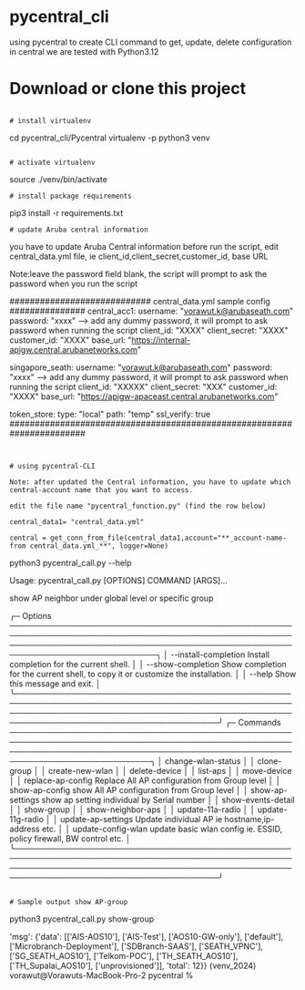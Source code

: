 # pycentral_cli
using pycentral to create CLI command  to get, update, delete configuration in central
we are tested with Python3.12

# Download or clone this project 
```

# install virtualenv 
```
cd pycentral_cli/Pycentral
virtualenv -p python3 venv 
```

# activate virtualenv
```
source ./venv/bin/activate 
```
# install package requirements
```
pip3 install -r requirements.txt
```
# update Aruba central information 
```
you have to update Aruba Central information before run the script, 
edit central_data.yml file, ie client_id,client_secret,customer_id, base URL

Note:leave the password field blank, the script will prompt to ask the password when you run the script

############################ central_data.yml sample config ###############
central_acc1:
  username: "vorawut.k@arubaseath.com"
  password: "xxxx"        --> add any dummy password, it will prompt to ask password when running the script 
  client_id: "XXXX"
  client_secret: "XXXX"
  customer_id: "XXXX"
  base_url: "https://internal-apigw.central.arubanetworks.com"

singapore_seath:
  username: "vorawut.k@arubaseath.com"
  password: "xxxx"        --> add any dummy password, it will prompt to ask password when running the script 
  client_id: "XXXXX"
  client_secret: "XXX"
  customer_id: "XXXX"
  base_url: "https://apigw-apaceast.central.arubanetworks.com"

token_store:
  type: "local"
  path: "temp"
ssl_verify: true
#######################################################################
```


# using pycentral-CLI

Note: after updated the Central information, you have to update which central-account name that you want to access.

edit the file name "pycentral_function.py" (find the row below)

central_data1= "central_data.yml"

central = get_conn_from_file(central_data1,account="**_account-name-from central_data.yml_**", logger=None)

```
python3 pycentral_call.py --help

Usage: pycentral_call.py [OPTIONS] COMMAND [ARGS]...                                                                                                                                       
                                                                                                                                                                                            
 show AP neighbor under global level or specific group                                                                                                                                      
                                                                                                                                                                                            
╭─ Options ────────────────────────────────────────────────────────────────────────────────────────────────────────────────────────────────────────────────────────────────────────────────╮
│ --install-completion          Install completion for the current shell.                                                                                                                  │
│ --show-completion             Show completion for the current shell, to copy it or customize the installation.                                                                           │
│ --help                        Show this message and exit.                                                                                                                                │
╰──────────────────────────────────────────────────────────────────────────────────────────────────────────────────────────────────────────────────────────────────────────────────────────╯
╭─ Commands ───────────────────────────────────────────────────────────────────────────────────────────────────────────────────────────────────────────────────────────────────────────────╮
│ change-wlan-status                                                                                                                                                                       │
│ clone-group                                                                                                                                                                              │
│ create-new-wlan                                                                                                                                                                          │
│ delete-device                                                                                                                                                                            │
│ list-aps                                                                                                                                                                                 │
│ move-device                                                                                                                                                                              │
│ replace-ap-config                        Replace All AP configuration from Group level                                                                                                   │
│ show-ap-config                           show All AP configuration from Group level                                                                                                      │
│ show-ap-settings                         show ap setting individual by Serial number                                                                                                     │
│ show-events-detail                                                                                                                                                                       │
│ show-group                                                                                                                                                                               │
│ show-neighbor-aps                                                                                                                                                                        │
│ update-11a-radio                                                                                                                                                                         │
│ update-11g-radio                                                                                                                                                                         │
│ update-ap-settings                       Update individual AP ie hostname,ip-address etc.                                                                                                │
│ update-config-wlan                       update basic wlan config ie. ESSID, policy firewall, BW control etc.                                                                            │
╰──────────────────────────────────────────────────────────────────────────────────────────────────────────────────────────────────────────────────────────────────────────────────────────╯

```

# Sample output show AP-group 
```
python3 pycentral_call.py show-group

'msg': {'data': [['AIS-AOS10'],
                  ['AIS-Test'],
                  ['AOS10-GW-only'],
                  ['default'],
                  ['Microbranch-Deployment'],
                  ['SDBranch-SAAS'],
                  ['SEATH_VPNC'],
                  ['SG_SEATH_AOS10'],
                  ['Telkom-POC'],
                  ['TH_SEATH_AOS10'],
                  ['TH_Supalai_AOS10'],
                  ['unprovisioned']],
         'total': 12}}
(venv_2024) vorawut@Vorawuts-MacBook-Pro-2 pycentral % 
```
